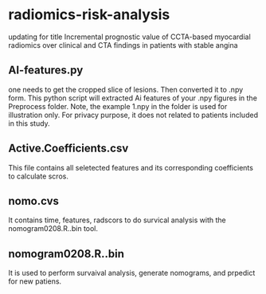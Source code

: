 # radiomics-risk-analysis
updating for title Incremental prognostic value of CCTA-based myocardial radiomics over clinical and CTA findings in patients with stable angina

## AI-features.py
one needs to get the cropped slice of lesions. Then converted it to .npy form. This python script will extracted Ai features of your .npy figures in the Preprocess folder. Note, the example 1.npy in the folder is used for illustration only. For privacy purpose, it does not related to patients included in this study. 

## Active.Coefficients.csv
This file contains all seletected features and its corresponding coefficients to calculate scros.

## nomo.cvs
It contains time, features, radscors to do survical analysis with the nomogram0208.R..bin tool.

## nomogram0208.R..bin
It is used to perform survaival analysis, generate nomograms, and prpedict for new patiens. 
